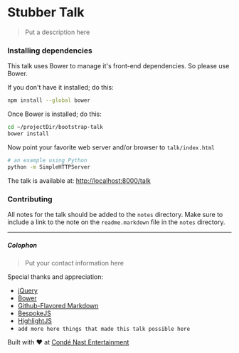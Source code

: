 Stubber Talk
===

> Put a description here

### Installing dependencies

This talk uses Bower to manage it's front-end dependencies. So please use Bower.

If you don't have it installed; do this:
```bash
npm install --global bower
```

Once Bower is installed; do this:
```bash
cd ~/projectDir/bootstrap-talk
bower install
```

Now point your favorite web server and/or browser to `talk/index.html`
```bash
# an example using Python
python -m SimpleHTTPServer
```

The talk is available at: [http://localhost:8000/talk](http://localhost:8000/talk)

### Contributing

All notes for the talk should be added to the `notes` directory. Make sure to
include a link to the note on the `readme.markdown` file in the `notes` directory.

---
##### Colophon

> Put your contact information here

Special thanks and appreciation:

* [jQuery](http://jquery.com)
* [Bower](http://bower.io)
* [Github-Flavored Markdown](https://help.github.com/articles/github-flavored-markdown)
* [BespokeJS](http://markdalgleish.com/projects/bespoke.js/)
* [HighlightJS](https://highlightjs.org/)
* `add more here things that made this talk possible here`

Built with ♥︎ at [Condé Nast Entertainment](http://www.condenast.com/brands/conde-nast-entertainment)
